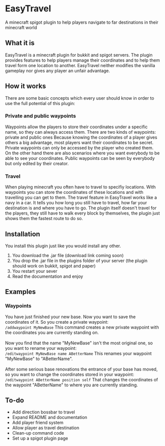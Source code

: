 # EasyTravel
A minecraft spigot plugin to help players navigate to far destinations in their minecraft world

## What it is
EasyTravel is a minecraft plugin for bukkit and spigot servers. The plugin provides features to help players manage their coordinates and to help them travel form one location to another. EasyTravel neither modifies the vanilla gameplay nor gives any player an unfair advantage.

## How it works
There are some basic concepts which every user should know in order to use the full potential of this plugin:
### Private and public waypoints
Waypoints allow the players to store their coordinates under a specific name, so they can always access them.
There are two kinds of waypoints: private and public ones
Because knowing the coordinates of a player gives others a big advantage, most players want their coordinates to be secret. Private waypoints can only be accessed by the player who created them. On the other hand there are also scenarios where you want everybody to be able to see your coordinates. Public waypoints can be seen by everybody but only edited by their creator.
### Travel
When playing minecraft you often have to travel to specifiy locations. With waypoints you can store the coordinates of these locations and with travelling you can get to them. The travel feature in EasyTravel works like a navy in a car. It tells you how long you still have to travel, how far your destination is and where you have to go. The plugin itself doesn't travel for the players, they still have to walk every block by themselves, the plugin just shows them the fastest route to do so.

## Installation
You install this plugin just like you would install any other.
1. You download the .jar file (download link coming soon)
2. You drop the .jar file in the plugins folder of your server (the plugin should work on bukkit, spigot and paper)
3. You restart your sever
4. Read the documentation and enjoy

## Examples
### Waypoints
You have just finished your new base. Now you want to save the coordinates of it. So you create a private waypoint: <br>
`/addwaypoint MyNewBase`
This command creates a new private waypoint with the coordinates you are currently standing on. <br>
<br>
Now you find that the name "MyNewBase" isn't the most original one, so you want to rename your waypoint: <br>
`/editwaypoint MyNewBase name ABetterName`
This renames your waypoint "MyNewBase" to "ABetterName". <br>
<br>
After some serious base renovations the entrance of your base has moved, so you want to change the coordinates stored in your waypoint: <br>
`/editwaypoint ABetterName position self`
That changes the coordinates of the waypoint "ABetterName" to where you are currently standing.

## To-do
- Add direction bossbar to travel
- Expand README and documentation
- Add player friend system
- Allow player as travel destination
- Clean-up command code
- Set up a spigot plugin page
